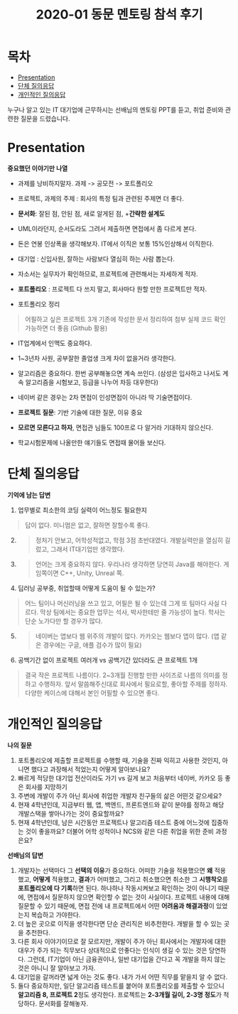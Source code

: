 ﻿---
title:  "2020-01 동문 멘토링 참석 후기"
excerpt: "부족한 질문들을 많이 드렸습니다."

categories:
  - 기타
tags:
  - 취업준비
last_modified_at: 2020-02-03TO18:00:00+09:00
---
# 목차

- [Presentation](#Presentation)
- [단체 질의응답](#단체-질의응답)
- [개인적인 질의응답](#개인적인-질의응답)

누구나 알고 있는 IT 대기업에 근무하시는 선배님의 멘토링 PPT를 듣고, 취업 준비와 관련한 질문을 드렸습니다.


# Presentation

**중요했던 이야기만 나열**

- 과제를 낭비하지말자. 과제 -> 공모전 -> 포트폴리오
- 프로젝트, 과제의 주제 : 회사의 특정 팀과 관련된 주제면 더 좋다.
- **문서화**: 잘된 점, 안된 점, 새로 알게된 점, +**간략한 설계도**
- UML이라던지, 순서도라도 그려서 제출하면 면접에서 좀 다르게 본다.
- 돈은 연봉 인상폭을 생각해보자. IT에서 이직은 보통 15%인상해서 이직한다.
- 대기업 : 신입사원, 잘하는 사람보다 열심히 하는 사람 뽑는다.
- 자소서는 실무자가 확인하므로, 프로젝트에 관련해서는 자세하게 적자.

- **포트폴리오** : 프로젝트 다 쓰지 말고, 회사마다 원할 만한 프로젝트만 적자.
- 포트폴리오 정리 
> 어필하고 싶은 프로젝트 3개
> 기존에 작성한 문서 정리하여 첨부
> 실제 코드 확인 가능하면 더 좋음 (Github 활용)
- IT업계에서 인맥도 중요하다.
- 1~3년차 사원, 공부잘한 졸업생 크게 차이 없을거라 생각한다.

- 알고리즘은 중요하다. 한번 공부해놓으면 계속 쓰인다. (삼성은 입사하고 나서도 계속 알고리즘을 시험보고, 등급을 나누어 차등 대우한다)
- 네이버 같은 경우는 2차 면접이 인성면접이 아니라 딱 기술면접이다.
- **프로젝트 질문**: 기반 기술에 대한 질문, 이유 중요
- **모르면 모른다고 하자**, 면접관 님들도 100프로 다 알거라 기대하지 않으신다.
- 학교시험문제에 나올만한 얘기들도 면접때 물어들 보신다.

# 단체 질의응답

**기억에 남는 답변**
1. 업무별로 최소한의 코딩 실력이 어느정도 필요한지
> 답이 없다. 미니멈은 없고, 잘하면 잘할수록 좋다.
2. > 정처기 안보고, 어학성적없고, 학점 3점 초반대였다. 개발실력만을 열심히 길렀고, 그래서 IT대기업만 생각했다.
3. > 언어는 크게 중요하지 않다. 우리나라 생각하면 당연히 Java를 해야한다. 게임쪽이면 C++, Unity, Unreal 쪽.
4. 딥러닝 공부중, 취업할때 어떻게 도움이 될 수 있는가?
> 어느 팀이나 머신러닝을 쓰고 있고, 어필은 될 수 있는데 그게 또 팀마다 사실 다르다. 막상 팀에서는 중요한 업무는 석사, 박사한테만 줄 가능성이 높다. 학사는 단순 노가다만 할 경우가 많다.
5. > 네이버는 앱보다 웹 위주의 개발이 많다.
카카오는 웹보다 앱이 많다. (앱 같은 경우에는 구글, 애플 검수가 많이 필요)
6. 공백기간 없이 프로젝트 여러개 vs 공백기간 있더라도 큰 프로젝트 1개
> 결국 작은 프로젝트 나름이다. 2~3개월 진행할 만한 사이즈로 나름의 의미를 정하고 수행하자. 앞서 말씀해주신대로 회사에서 필요로할, 좋아할 주제를 정하자. 다양한 케이스에 대해서 본인 어필할 수 있으면 좋다.

# 개인적인 질의응답

**나의 질문**
1. 포트폴리오에 제출할 프로젝트를 수행할 때, 기술을 진짜 익히고 사용한 것인지, 아니면 했다고 과장해서 적었는지 어떻게 알아보나요?
2. 빠르게 적당한 대기업 전산이라도 가기 vs 길게 보고 처음부터 네이버, 카카오 등 좋은 회사를 지망하기
3. 주변에 개발이 주가 아닌 회사에 취업한 개발자 친구들의 삶은 어떤것 같으세요?
4. 현재 4학년인데, 지금부터 웹, 앱, 백엔드, 프론트엔드와 같이 분야를 정하고 해당 개발스택을 쌓아나가는 것이 중요할까요?
5. 현재 4학년인데, 남은 시간동안 프로젝트나 알고리즘 테스트 중에 어느것에 집중하는 것이 좋을까요? 더불어 어학 성적이나 NCS와 같은 다른 취업을 위한 준비 과정은요?

**선배님의 답변**
1. 개발자는 선택마다 그 **선택의 이유**가 중요하다. 어떠한 기술을 적용했으면 **왜** 적용했고, **어떻게** 적용했고, **결과**가 어떠했고, 그리고 취소했으면 취소한 그 **시행착오**를 **포트폴리오에 다 기록**하면 된다. 하나하나 작동시켜보고 확인하는 것이 아니기 때문에, 면접에서 질문하지 않으면 확인할 수 없는 것이 사실이다. 
프로젝트 내용에 대해 질문할 수 있기 때문에, 면접 전에 내 프로젝트에서 어떤 **어려움과 해결과정**이 있었는지 복습하고 가야한다.
2. 더 높은 곳으로 이직을 생각한다면 단순 관리직은 비추천한다. 개발을 할 수 있는 곳을 추천한다.
3. 다른 회사 이야기이므로 잘 모르지만, 개발이 주가 아닌 회사에서는 개발자에 대한 대우가 주가 되는 직무보다 상대적으로 안좋다는 인식이 생길 수 있는 것은 당연하다.
그런데, IT기업이 아닌 금융권이나, 일반 대기업을 간다고 꼭 개발을 하지 않는 것은 아니니 잘 알아보고 가자.
4. 대기업을 갈꺼라면 넓게 아는 것도 좋다. 내가 가서 어떤 직무를 맡을지 알 수 없다.
5.  둘다 중요하지만, 일단 알고리즘 테스트를 붙어야 포트폴리오를 제출할 수 있으니 **알고리즘 8, 프로젝트 2**정도 생각한다. 프로젝트는 **2-3개월 길이, 2-3명 정도**가 적당하다. 문서화를 잘해놓자.
